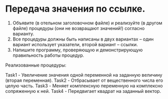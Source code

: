 Передача значения
по ссылке.
===========
1. Объявите (в отельном заголовочном файле) и реализуйте (в другом файле)
процедуры (они не возвращают значений!) согласно варианту.
2. Все процедуры должны быть написаны в двух вариантах – один вариант использует
указатели, второй вариант – ссылки.
3. Напишите программу, проверяющую и демонстрирующую правильность работы
процедур.

Реализованные процедуры:

Task1 - Увеличение значения одной переменной на заданную величину (вторая
переменная).
Task2 - Отбрасывает от вещественного числа его целую часть.
Task3 - Меняет комплексную переменную на комплексно сопряженную к ней.
Task4 - Передвигает квадрат на заданный вектор.
